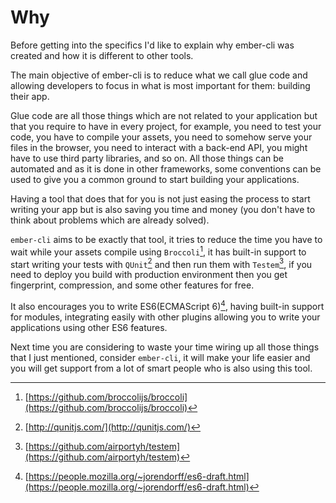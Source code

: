 # Why
Before getting into the specifics I'd like to explain why ember-cli
was created and how it is different to other tools.

The main objective of ember-cli is to reduce what we call glue code
and allowing developers to focus in what is most important for them:
building their app.

Glue code are all those things which are not related to your
application but that you require to have in every project, for
example, you need to test your code, you have to compile your assets,
you need to somehow serve your files in the browser, you need to
interact with a back-end API, you might have to use third party
libraries, and so on. All those things can be automated and as it is
done in other frameworks, some conventions can be used to give you a
common ground to start building your applications.

Having a tool that does that for you is not just easing the process to
start writing your app but is also saving you time and money (you
don't have to think about problems which are already solved).

`ember-cli` aims to be exactly that tool, it tries to reduce the time
you have to wait while your assets compile using
`Broccoli`[^broccoli], it has built-in support to start writing your
tests with `QUnit`[^qunit] and then run them with `Testem`[^testem], if
you need to deploy you build with production environment then you get
fingerprint, compression, and some other features for free.

It also encourages you to write ES6(ECMAScript 6)[^ES6], having
built-in support for modules, integrating easily with other plugins
allowing you to write your applications using other ES6 features.

Next time you are considering to waste your time wiring up all those
things that I just mentioned, consider `ember-cli`, it will make your
life easier and you will get support from a lot of smart people who
is also using this tool.

[^ES6]: [https://people.mozilla.org/~jorendorff/es6-draft.html](https://people.mozilla.org/~jorendorff/es6-draft.html)
[^broccoli]: [https://github.com/broccolijs/broccoli](https://github.com/broccolijs/broccoli)
[^testem]: [https://github.com/airportyh/testem](https://github.com/airportyh/testem)
[^qunit]: [http://qunitjs.com/](http://qunitjs.com/)
